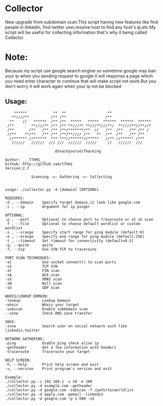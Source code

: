 # Collector

New upgrade from subdomain scan.This script having new features like find people in linkedin,
find twitter user,resolve host to find any host's ip,etc.My script will be useful for collecting information that's why it being called Collector.

# Note:

Because my script use google search engine so sometime google may ban your ip when you sending request to google it will
response a page which you need enter character to continue that will make script not work.But you don't worry it will work again when your ip not be blocked

## Usage:

        ******            **  **                   **
       **////**          /** /**                  /**
      **    //   ******  /** /**  *****   *****  ******  ******  ******
     /**        **////** /** /** **///** **///**///**/  **////**//**//*
     /**       /**   /** /** /**/*******/**  //   /**  /**   /** /** /
     //**    **/**   /** /** /**/**//// /**   **  /**  /**   /** /**
      //****** //******  *** ***//******//*****   //** //****** /***
       //////   //////  /// ///  //////  /////     //   //////  ///

                           @teachyourselfhacking

    Author: ___T7hM1___
    Github: http://github.com/t7hm1
    Version:2.7

                Scanning -=- Gathering -=- Collecting


    usage: ./collector.py -d [domain] [OPTIONS]

    REQUIRES:
    -d , --domain    Specify target domain,it look like google.com
    -i , --ip        Argument for ip pinger

    OPTIONAL:
    -p , --port      Optional to choose port to traceroute or sS sU scan
    -f , --file      Optional to choose default wordlist or custom wordlist
    -s , --srange    Specify start range for ping module (default:0)
    -e , --erange    Specify end range for ping module (default:256)
    -t , --timeout   Set timeout for connectivity (default=0.5)
    -q, --quite      quite
    -T, --tcp        Use SYN TCP to traceroute

    PORT SCAN TECHNIQUES:
    -sC              Use socket connect() to scan ports
    -sS              TCP SYN
    -sF              FIN scan
    -sA              ACK scan
    -sX              XMAS scan
    -sN              Null scan
    -sU              UDP Scan

    WHOIS/LOOKUP DOMAIN:
    -lookup          Lookup Domain
    -whois           Whois your target
    -subscan         Enable subdomain scan
    --zone           Check DNS zone transfer

    SNSE:
    -snse            Search user on social network such like linkedin,twitter

    NETWORK GATHERING:
    -ping            Enable ping check alive ip
    -getheader       Get a few information with headers
    -traceroute      Traceroute your target

    HELP SCREEN:
    -h, --help       Print help screen and exit
    -v, --version    Print program's version and exit

    Example:
    ./collector.py -i 192.168.1 -s 10 -e 100
    ./collector.py -d example.com -getheader
    ./collector.py -d google.com -subscan -f /path/to/worldlist
    ./collector.py -d apple.com -gemail -linkedin
    ./collector.py -d google.com -p 1-500 -sS

